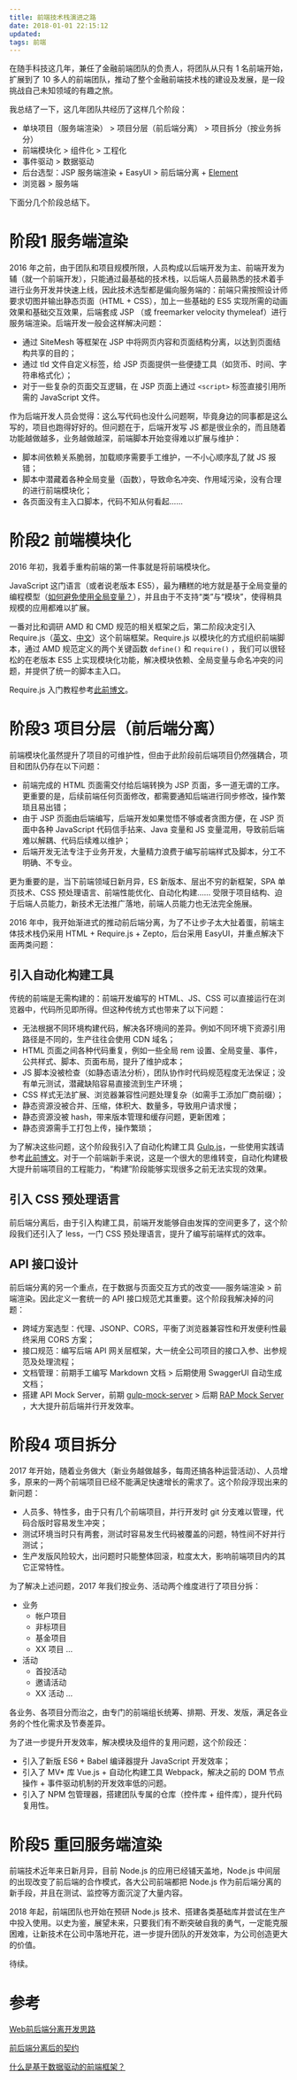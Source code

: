 ```yaml
---
title: 前端技术栈演进之路
date: 2018-01-01 22:15:12
updated:
tags: 前端
---
```


在随手科技这几年，兼任了金融前端团队的负责人，将团队从只有 1 名前端开始，扩展到了 10 多人的前端团队，推动了整个金融前端技术栈的建设及发展，是一段挑战自己未知领域的有趣之旅。

我总结了一下，这几年团队共经历了这样几个阶段：

* 单块项目（服务端渲染） > 项目分层（前后端分离） > 项目拆分（按业务拆分）
* 前端模块化 > 组件化 > 工程化
* 事件驱动 > 数据驱动
* 后台选型：JSP 服务端渲染 + EasyUI > 前后端分离 + [Element](http://element.eleme.io/)
* 浏览器 > 服务端


下面分几个阶段总结下。


# 阶段1 服务端渲染

2016 年之前，由于团队和项目规模所限，人员构成以后端开发为主、前端开发为辅（就一个前端开发），只能通过最基础的技术栈，以后端人员最熟悉的技术着手进行业务开发并快速上线，因此技术选型都是偏向服务端的：前端只需按照设计师要求切图并输出静态页面（HTML + CSS），加上一些基础的 ES5 实现所需的动画效果和基础交互效果，后端套成 JSP （或 freemarker velocity thymeleaf）进行服务端渲染。后端开发一般会这样解决问题：

* 通过 SiteMesh 等框架在 JSP 中将网页内容和页面结构分离，以达到页面结构共享的目的；
* 通过 tld 文件自定义标签，给 JSP 页面提供一些便捷工具（如货币、时间、字符串格式化）；
* 对于一些复杂的页面交互逻辑，在 JSP 页面上通过 `<script>` 标签直接引用所需的 JavaScript 文件。

作为后端开发人员会觉得：这么写代码也没什么问题啊，毕竟身边的同事都是这么写的，项目也跑得好好的。但问题在于，后端开发写 JS 都是很业余的，而且随着功能越做越多，业务越做越深，前端脚本开始变得难以扩展与维护：

* 脚本间依赖关系脆弱，加载顺序需要手工维护，一不小心顺序乱了就 JS 报错；
* 脚本中潜藏着各种全局变量（函数），导致命名冲突、作用域污染，没有合理的进行前端模块化；
* 各页面没有主入口脚本，代码不知从何看起…… 

# 阶段2 前端模块化

2016 年初，我着手重构前端的第一件事就是将前端模块化。

JavaScript 这门语言（或者说老版本 ES5），最为糟糕的地方就是基于全局变量的编程模型（[如何避免使用全局变量？](/2016/03/10/javascript-best-practice/#避免使用全局变量)），并且由于不支持“类”与“模块”，使得稍具规模的应用都难以扩展。

一番对比和调研 AMD 和 CMD 规范的相关框架之后，第二阶段决定引入 Require.js（[英文](http://www.requirejs.org/)、[中文](http://www.requirejs.cn/)）这个前端框架。Require.js 以模块化的方式组织前端脚本，通过 AMD 规范定义的两个关键函数 `define()` 和 `require()` ，我们可以很轻松的在老版本 ES5 上实现模块化功能，解决模块依赖、全局变量与命名冲突的问题，并提供了统一的脚本主入口。

Require.js 入门教程参考[此前博文](/2016/07/05/javascript-requirejs/)。

# 阶段3  项目分层（前后端分离） 

前端模块化虽然提升了项目的可维护性，但由于此阶段前后端项目仍然强耦合，项目和团队仍存在以下问题：

* 前端完成的 HTML 页面需交付给后端转换为 JSP 页面，多一道无谓的工序。更重要的是，后续前端任何页面修改，都需要通知后端进行同步修改，操作繁琐且易出错；
* 由于 JSP 页面由后端编写，后端开发如果觉悟不够或者贪图方便，在 JSP 页面中各种 JavaScript 代码信手拈来、Java 变量和 JS 变量混用，导致前后端难以解耦、代码后续难以维护；
* 后端开发无法专注于业务开发，大量精力浪费于编写前端样式及脚本，分工不明确、不专业。

更为重要的是，当下前端领域日新月异，ES 新版本、层出不穷的新框架，SPA 单页技术、CSS 预处理语言、前端性能优化、自动化构建…… 受限于项目结构、迫于后端人员能力，新技术无法推广落地，前端人员能力也无法完全施展。

2016 年中，我开始渐进式的推动前后端分离，为了不让步子太大扯着蛋，前端主体技术栈仍采用 HTML + Require.js + Zepto，后台采用 EasyUI，并重点解决下面两类问题：

##  引入自动化构建工具

传统的前端是无需构建的：前端开发编写的 HTML、JS、CSS 可以直接运行在浏览器中，代码所见即所得。但这种传统方式也带来了以下问题：

* 无法根据不同环境构建代码，解决各环境间的差异。例如不同环境下资源引用路径是不同的，生产往往会使用 CDN 域名；
* HTML 页面之间各种代码重复，例如一些全局 rem 设置、全局变量、事件，公共样式、脚本、页面布局，提升了维护成本；
* JS 脚本没被检查（如静态语法分析），团队协作时代码规范程度无法保证；没有单元测试，潜藏缺陷容易直接流到生产环境；
* CSS 样式无法扩展、浏览器兼容性问题处理复杂（如需手工添加厂商前缀）；
* 静态资源没被合并、压缩，体积大、数量多，导致用户请求慢；
* 静态资源没被 hash，带来版本管理和缓存问题，更新困难；
* 静态资源需手工打包上传，操作繁琐；

为了解决这些问题，这个阶段我引入了自动化构建工具 [Gulp.js](https://www.gulpjs.com.cn/)，一些使用实践请参考[此前博文](/2016/12/05/javascript-gulpjs/)。对于一个前端新手来说，这是一个很大的思维转变，自动化构建极大提升前端项目的工程能力，“构建”阶段能够实现很多之前无法实现的效果。

## 引入 CSS 预处理语言

前后端分离后，由于引入构建工具，前端开发能够自由发挥的空间更多了，这个阶段我们还引入了 less，一门 CSS 预处理语言，提升了编写前端样式的效率。

## API 接口设计

前后端分离的另一个重点，在于数据与页面交互方式的改变——服务端渲染 > 前端渲染。因此定义一套统一的 API 接口规范尤其重要。这个阶段我解决掉的问题：

* 跨域方案选型：代理、JSONP、CORS，平衡了浏览器兼容性和开发便利性最终采用 CORS 方案；
* 接口规范：编写后端 API 网关层框架，大一统全公司项目的接口入参、出参规范及处理流程；
* 文档管理：前期手工编写 Markdown 文档 > 后期使用 SwaggerUI 自动生成文档；
* 搭建 API Mock Server，前期 [gulp-mock-server](https://github.com/sanyueyu/gulp-mock-server) > 后期 [RAP Mock Server](http://rapapi.org/org/index.do) ，大大提升前后端并行开发效率。

# 阶段4 项目拆分

2017 年开始，随着业务做大（新业务越做越多，每周还搞各种运营活动）、人员增多，原来的一两个前端项目已经不能满足快速增长的需求了。这个阶段浮现出来的新问题：

* 人员多、特性多，由于只有几个前端项目，并行开发时 git 分支难以管理，代码合版时容易发生冲突；
* 测试环境当时只有两套，测试时容易发生代码被覆盖的问题，特性间不好并行测试；
* 生产发版风险较大，出问题时只能整体回滚，粒度太大，影响前端项目内的其它正常特性。

为了解决上述问题，2017 年我们按业务、活动两个维度进行了项目分拆：

* 业务
  * 帐户项目
  * 非标项目
  * 基金项目
  * XX 项目 …
* 活动
  * 首投活动
  * 邀请活动
  * XX 活动 …

各业务、各项目分而治之，由专门的前端组长统筹、排期、开发、发版，满足各业务的个性化需求及节奏差异。

为了进一步提升开发效率，解决模块及组件的复用问题，这个阶段还：

* 引入了新版 ES6 + Babel 编译器提升 JavaScript 开发效率；
* 引入了 MV* 库 Vue.js + 自动化构建工具 Webpack，解决之前的 DOM 节点操作 + 事件驱动机制的开发效率低的问题。
* 引入了 NPM 包管理器，搭建团队专属的仓库（控件库 + 组件库），提升代码复用性。

# 阶段5 重回服务端渲染

前端技术近年来日新月异，目前 Node.js 的应用已经铺天盖地，Node.js 中间层的出现改变了前后端的合作模式，各大公司前端都把 Node.js 作为前后端分离的新手段，并且在测试、监控等方面沉淀了大量内容。

2018 年起，前端团队也开始在预研 Node.js 技术、搭建各类基础库并尝试在生产中投入使用。以史为鉴，展望未来，只要我们有不断突破自我的勇气，一定能克服困难，让新技术在公司中落地开花，进一步提升团队的开发效率，为公司创造更大的价值。

待续。

# 参考

[Web前后端分离开发思路](https://segmentfault.com/a/1190000002413526)

[前后端分离后的契约](http://www.cnblogs.com/whitewolf/p/4686154.html)

[什么是基于数据驱动的前端框架？](https://segmentfault.com/q/1010000008376827/a-1020000008379228)